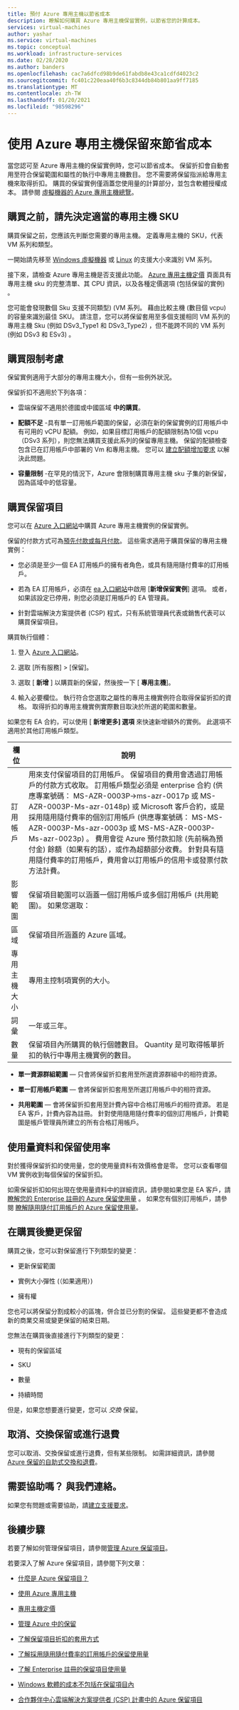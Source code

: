 ```yaml
---
title: 預付 Azure 專用主機以節省成本
description: 瞭解如何購買 Azure 專用主機保留實例，以節省您的計算成本。
services: virtual-machines
author: yashar
ms.service: virtual-machines
ms.topic: conceptual
ms.workload: infrastructure-services
ms.date: 02/28/2020
ms.author: banders
ms.openlocfilehash: cac7a6dfcd98b9de61fabdb8e43ca1cdfd4023c2
ms.sourcegitcommit: fc401c220eaa40f6b3c8344db84b801aa9ff7185
ms.translationtype: MT
ms.contentlocale: zh-TW
ms.lasthandoff: 01/20/2021
ms.locfileid: "98598296"
---
```

# <a name="save-costs-with-azure-dedicated-host-reservations"></a>使用 Azure 專用主機保留來節省成本

當您認可至 Azure 專用主機的保留實例時，您可以節省成本。 保留折扣會自動套用至符合保留範圍和屬性的執行中專用主機數目。 您不需要將保留指派給專用主機來取得折扣。 購買的保留實例僅涵蓋您使用量的計算部分，並包含軟體授權成本。 請參閱 [虛擬機器的 Azure 專用主機總覽](./dedicated-hosts.md)。

## <a name="determine-the-right-dedicated-host-sku-before-you-buy"></a>購買之前，請先決定適當的專用主機 SKU


購買保留之前，您應該先判斷您需要的專用主機。 定義專用主機的 SKU，代表 VM 系列和類型。 

一開始請先移至 [Windows 虛擬機器](./sizes.md) 或 [Linux](./sizes.md) 的支援大小來識別 VM 系列。

接下來，請檢查 Azure 專用主機是否支援此功能。 [Azure 專用主機定價](https://aka.ms/ADHPricing) 頁面具有專用主機 sku 的完整清單、其 CPU 資訊，以及各種定價選項 (包括保留的實例) 。

您可能會發現數個 Sku 支援不同類型)  (VM 系列。 藉由比較主機 (數目個 vcpu) 的容量來識別最佳 SKU。 請注意，您可以將保留套用至多個支援相同 VM 系列的專用主機 Sku (例如 DSv3_Type1 和 DSv3_Type2) ，但不能跨不同的 VM 系列 (例如 DSv3 和 ESv3) 。



## <a name="purchase-restriction-considerations"></a>購買限制考慮

保留實例適用于大部分的專用主機大小，但有一些例外狀況。

保留折扣不適用於下列各項：

- 雲端保留不適用於德國或中國區域 **中的購買**。

- **配額不足** -具有單一訂用帳戶範圍的保留，必須在新的保留實例的訂用帳戶中有可用的 vCPU 配額。 例如，如果目標訂用帳戶的配額限制為10個 vcpu （DSv3 系列），則您無法購買支援此系列的保留專用主機。 保留的配額檢查包含已在訂用帳戶中部署的 Vm 和專用主機。 您可以 [建立配額增加要求](../azure-portal/supportability/resource-manager-core-quotas-request.md) 以解決此問題。

- **容量限制** -在罕見的情況下，Azure 會限制購買專用主機 sku 子集的新保留，因為區域中的低容量。

## <a name="buy-a-reservation"></a>購買保留項目

您可以在 [Azure 入口網站](https://portal.azure.com/#blade/Microsoft_Azure_Reservations/CreateBlade/referrer/documentation/filters/%7B%22reservedResourceType%22%3A%22VirtualMachines%22%7D)中購買 Azure 專用主機實例的保留實例。

保留的付款方式可為[預先付款或每月付款](../cost-management-billing/reservations/prepare-buy-reservation.md)。 這些需求適用于購買保留的專用主機實例：

- 您必須是至少一個 EA 訂用帳戶的擁有者角色，或具有隨用隨付費率的訂用帳戶。

- 若為 EA 訂用帳戶，必須在 [ea 入口網站](https://ea.azure.com/)中啟用 [**新增保留實例**] 選項。 或者，如果該設定已停用，則您必須是訂用帳戶的 EA 管理員。

- 針對雲端解決方案提供者 (CSP) 程式，只有系統管理員代表或銷售代表可以購買保留項目。

購買執行個體：

1. 登入 [Azure 入口網站](https://portal.azure.com/)。

2. 選取 [所有服務] \> [保留]。

3. 選取 [ **新增** ] 以購買新的保留，然後按一下 [ **專用主機**]。

4. 輸入必要欄位。 執行符合您選取之屬性的專用主機實例符合取得保留折扣的資格。 取得折扣的專用主機實例實際數目取決於所選的範圍和數量。

如果您有 EA 合約，可以使用 [ **新增更多] 選項** 來快速新增額外的實例。 此選項不適用於其他訂用帳戶類型。

| **欄位**           | **說明**                                                                                                                                                                                                                                                                                                                                                                                                                                                                                                                                                                                                        |
|---------------------|------------------------------------------------------------------------------------------------------------------------------------------------------------------------------------------------------------------------------------------------------------------------------------------------------------------------------------------------------------------------------------------------------------------------------------------------------------------------------------------------------------------------------------------------------------------------------------------------------------------------|
| 訂用帳戶        | 用來支付保留項目的訂用帳戶。 保留項目的費用會透過訂用帳戶的付款方式收取。 訂用帳戶類型必須是 enterprise 合約 (供應專案號碼： MS-AZR-0003P->ms-azr-0017p 或 MS-AZR-0003P-Ms-azr-0148p) 或 Microsoft 客戶合約，或是採用隨用隨付費率的個別訂用帳戶 (供應專案號碼： MS-MS-AZR-0003P-Ms-azr-0003p 或 MS-MS-AZR-0003P-Ms-azr-0023p) 。 費用會從 Azure 預付款扣除 (先前稱為預付金) 餘額（如果有的話），或作為超額部分收費。 針對具有隨用隨付費率的訂用帳戶，費用會以訂用帳戶的信用卡或發票付款方法計費。 |
| 影響範圍               | 保留項目範圍可以涵蓋一個訂用帳戶或多個訂用帳戶 (共用範圍)。 如果您選取：                                                                                                                                                                                                                                                                                                                                                                                                                                                                                                            |
| 區域              | 保留項目所涵蓋的 Azure 區域。                                                                                                                                                                                                                                                                                                                                                                                                                                                                                                                                                                    |
| 專用主機大小 | 專用主控制項實例的大小。                                                                                                                                                                                                                                                                                                                                                                                                                                                                                                                                                                              |
| 詞彙                | 一年或三年。                                                                                                                                                                                                                                                                                                                                                                                                                                                                                                                                                                                               |
| 數量            | 保留項目內所購買的執行個體數目。 Quantity 是可取得帳單折扣的執行中專用主機實例的數目。                                                                                                                                                                                                                                                                                                                                                                                                                                                      |

- **單一資源群組範圍** — 只會將保留折扣套用至所選資源群組中的相符資源。

- **單一訂用帳戶範圍** — 會將保留折扣套用至所選訂用帳戶中的相符資源。

- **共用範圍** — 會將保留折扣套用至計費內容中合格訂用帳戶的相符資源。 若是 EA 客戶，計費內容為註冊。 針對使用隨用隨付費率的個別訂用帳戶，計費範圍是帳戶管理員所建立的所有合格訂用帳戶。

## <a name="usage-data-and-reservation-utilization"></a>使用量資料和保留使用率

對於獲得保留折扣的使用量，您的使用量資料有效價格會是零。 您可以查看哪個 VM 實例收到每個保留的保留折扣。

如需保留折扣如何出現在使用量資料中的詳細資訊，請參閱如果您是 EA 客戶，請 [瞭解您的 Enterprise 註冊的 Azure 保留使用量](../cost-management-billing/reservations/understand-reserved-instance-usage-ea.md) 。 如果您有個別訂用帳戶，請參閱 [瞭解隨用隨付訂用帳戶的 Azure 保留使用量](../cost-management-billing/reservations/understand-reserved-instance-usage.md)。

## <a name="change-a-reservation-after-purchase"></a>在購買後變更保留

購買之後，您可以對保留進行下列類型的變更：

- 更新保留範圍

- 實例大小彈性 (（如果適用）) 

- 擁有權

您也可以將保留分割成較小的區塊，併合並已分割的保留。 這些變更都不會造成新的商業交易或變更保留的結束日期。

您無法在購買後直接進行下列類型的變更：

- 現有的保留區域

- SKU

- 數量

- 持續時間

但是，如果您想要進行變更，您可以 *交換* 保留。

## <a name="cancel-exchange-or-refund-reservations"></a>取消、交換保留或進行退費

您可以取消、交換保留或進行退費，但有某些限制。 如需詳細資訊，請參閱 [Azure 保留的自助式交換和退費](../cost-management-billing/reservations/exchange-and-refund-azure-reservations.md)。

## <a name="need-help-contact-us"></a>需要協助嗎？ 與我們連絡。

如果您有問題或需要協助，請[建立支援要求](https://portal.azure.com/#blade/Microsoft_Azure_Support/HelpAndSupportBlade/newsupportrequest)。

## <a name="next-steps"></a>後續步驟

若要了解如何管理保留項目，請參閱[管理 Azure 保留項目](../cost-management-billing/reservations/manage-reserved-vm-instance.md)。

若要深入了解 Azure 保留項目，請參閱下列文章：

- [什麼是 Azure 保留項目？](../cost-management-billing/reservations/save-compute-costs-reservations.md)

- [使用 Azure 專用主機](./dedicated-hosts.md)

- [專用主機定價](https://azure.microsoft.com/pricing/details/virtual-machines/dedicated-host/)

- [管理 Azure 中的保留](../cost-management-billing/reservations/manage-reserved-vm-instance.md)

- [了解保留項目折扣的套用方式](../cost-management-billing/manage/understand-vm-reservation-charges.md)

- [了解採用隨用隨付費率的訂用帳戶的保留使用量](../cost-management-billing/reservations/understand-reserved-instance-usage.md)

- [了解 Enterprise 註冊的保留項目使用量](../cost-management-billing/reservations/understand-reserved-instance-usage-ea.md)

- [Windows 軟體的成本不包括在保留項目內](../cost-management-billing/reservations/reserved-instance-windows-software-costs.md)

- [合作夥伴中心雲端解決方案提供者 (CSP) 計畫中的 Azure 保留項目](/partner-center/azure-reservations)
